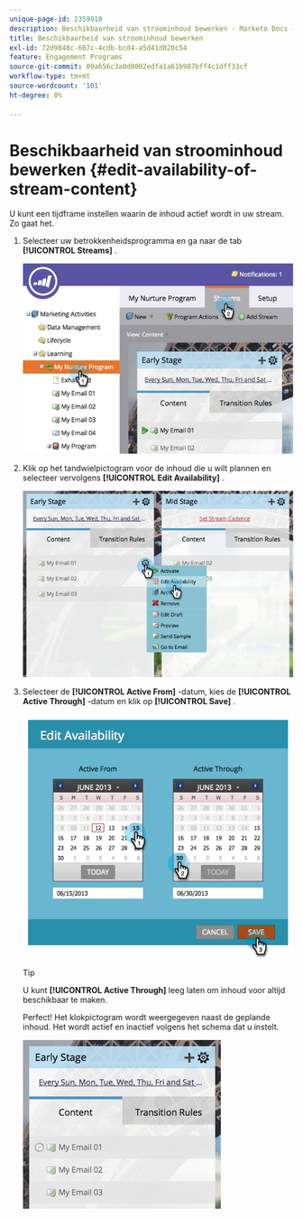 ```yaml
---
unique-page-id: 2359910
description: Beschikbaarheid van stroominhoud bewerken - Marketo Docs - Productdocumentatie
title: Beschikbaarheid van stroominhoud bewerken
exl-id: 72d9848c-607c-4cdb-bcd4-a5d41d820c54
feature: Engagement Programs
source-git-commit: 09a656c3a0d0002edfa1a61b987bff4c1dff33cf
workflow-type: tm+mt
source-wordcount: '101'
ht-degree: 0%

---
```


# Beschikbaarheid van stroominhoud bewerken {#edit-availability-of-stream-content}

U kunt een tijdframe instellen waarin de inhoud actief wordt in uw stream. Zo gaat het.

1. Selecteer uw betrokkenheidsprogramma en ga naar de tab **[!UICONTROL Streams]** .

   ![](assets/cloneasteam-2.jpg)

1. Klik op het tandwielpictogram voor de inhoud die u wilt plannen en selecteer vervolgens **[!UICONTROL Edit Availability]** .

   ![](assets/image2014-9-15-17-3a35-3a56.png)

1. Selecteer de **[!UICONTROL Active From]** -datum, kies de **[!UICONTROL Active Through]** -datum en klik op **[!UICONTROL Save]** .

   ![](assets/image2014-9-15-17-3a36-3a0.png)

   >[!TIP]
   >
   >U kunt **[!UICONTROL Active Through]** leeg laten om inhoud voor altijd beschikbaar te maken.

   Perfect! Het klokpictogram wordt weergegeven naast de geplande inhoud. Het wordt actief en inactief volgens het schema dat u instelt.

   ![](assets/image2014-9-15-17-3a36-3a4.png)
